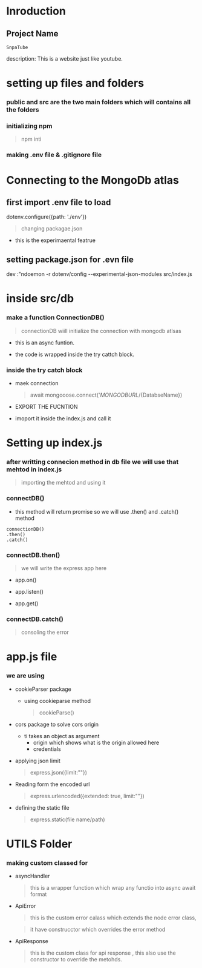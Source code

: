# Inroduction

## Project Name

`SnpaTube`

description: This is a website just like youtube.

# setting up files and folders

### public and src are the two main folders which will contains all the folders

### initializing npm

> npm inti

### making .env file & .gitignore file

# Connecting to the MongoDb atlas

## first import .env file to load

dotenv.configure({path: './env'})

> changing packagae.json

- this is the experimaental featrue

## setting package.json for .evn file

dev :"ndoemon -r dotenv/config --experimental-json-modules src/index.js

# inside src/db

### make a function ConnectionDB()

> connectionDB wiill initialize the connection with mongodb atlsas

- this is an async funtion.

- the code is wrapped inside the try cattch block.

### inside the try catch block

- maek connection

  > await mongooose.connect('${MONGODBURL}/${DatabseName})

- EXPORT THE FUCNTION

- imoport it inside the index.js and call it

# Setting up index.js
### after writting connecion method in db file we will use that mehtod in index.js 

> importing the mehtod and using it

 ### connectDB()
 - this method will return promise so we will use .then() and .catch() method

 ```
 connectionDB()
 .then()
 .catch()

 ```
 ### connectDB.then()
  > we will write the express app here
  - app.on()

  - app.listen()
  
  - app.get() 

### connectDB.catch()
 > consoling the error

# app.js file

### we are using

- cookieParser package

  - using cookieparse method
    > cookieParse()

- cors package to solve cors origin

  - ti takes an object as argument
    - origin which shows what is the origin allowed here
    - credentials

- applying json limit

  > express.json({limit:""})

- Reading form the encoded url

  > express.urlencoded({extended: true, limit:""})

- defining the static file
  > express.static(file name/path)


# UTILS Folder

### making custom classed for 

- asyncHandler
  > this is a wrapper function which wrap any functio into async await format
- ApiError
  > this is the custom error calass which extends the node error class,

  > it have construcctor which overrides the error method
- ApiResponse
  > this is the custom class for api response , this also use the constructor to override the metohds.